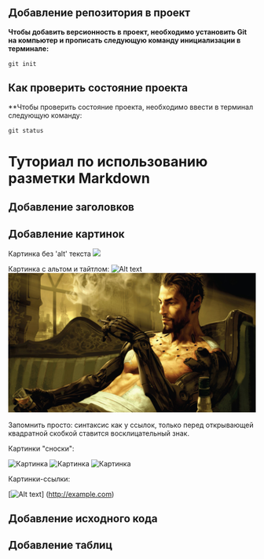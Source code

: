 ## Добавление репозитория в проект

**Чтобы добавить версионность в проект, необходимо установить
Git на компьютер и прописать следующую команду инициализации
в терминале:**
```
git init
```

## Как проверить состояние проекта

**Чтобы проверить состояние проекта, необходимо ввести в 
терминал следующую команду:
```fix
git status
```

# Туториал по использованию разметки Markdown

## Добавление заголовков

## Добавление картинок

Картинка без 'alt' текста
![](//placehold.it/150x150)

Картинка с альтом и тайтлом:
![Alt text](//placehold.it/150x150 "Можно задать title")
![Adam Jensen](Jensen.jpg)

Запомнить просто: синтаксис как у ссылок, только перед 
открывающей квадратной скобкой ставится восклицательный знак.

Картинки "сноски":

![Картинка][image1]
![Картинка][image2]
![Картинка][image3]

[image1]: //placehold.it/250x100
[image2]: //placehold.it/250x100
[image3]: //placehold.it/250x100

Картинки-ссылки:

[![Alt text](//placehold.it/150x100)]
(http://example.com)

## Добавление исходного кода


## Добавление таблиц